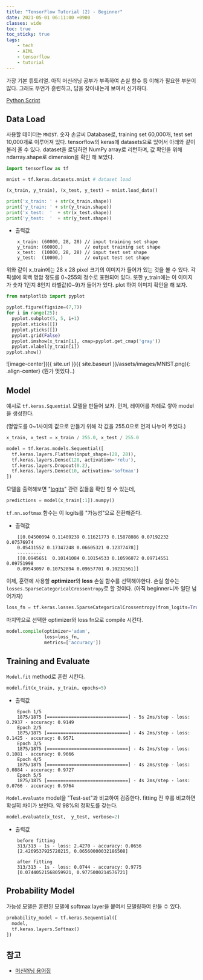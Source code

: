 ```yaml
---
title: "TensorFlow Tutorial (2) - Beginner"
date: 2021-05-01 06:11:00 +0900
classes: wide
toc: true
toc_sticky: true
tags:
    - tech
    - AIML
    - tensorflow
    - tutorial
---
```


가장 기본 튜토리얼. 아직 머신러닝 공부가 부족하여 손실 함수 등 이해가 필요한 부분이 많다. 그래도 무언가 훈련하고, 답을 찾아내는게 보여서 신기하다.

[Python Script](https://github.com/lazyduo/tensorflow-tutorial/blob/master/scripts/tf_tutorial.py)

## Data Load

사용할 데이터는 `MNIST`. 숫자 손글씨 Database로, training set 60,000개, test set 10,000개로 이루어져 있다. tensorflow의 keras에 datasets으로 있어서 아래와 같이 불러 올 수 있다. dataset을 로딩하면 NumPy array로 리턴하며, 값 확인을 위해 ndarray.shape로 dimension을 확인 해 보았다.

```python
import tensorflow as tf

mnist = tf.keras.datasets.mnist # dataset load

(x_train, y_train), (x_test, y_test) = mnist.load_data()

print('x_train: ' + str(x_train.shape)) 
print('y_train: ' + str(y_train.shape)) 
print('x_test:  '  + str(x_test.shape)) 
print('y_test:  '  + str(y_test.shape)) 
```

- 출력값

```console
    x_train: (60000, 28, 28) // input training set shape
    y_train: (60000,)        // output training set shape
    x_test:  (10000, 28, 28) // input test set shape
    y_test:  (10000,)        // output test set shape
```

위와 같이 x_train에는 28 x 28 pixel 크기의 이미지가 들어가 있는 것을 볼 수 있다. 각 픽셀에 흑백 명암 정도를 0~255의 정수로 표현되어 있다. 또한 y_train에는 이 이미지가 숫자 1인지 8인지 라벨값(0~9)가 들어가 있다. plot 하여 이미지 확인을 해 보자.

```python
from matplotlib import pyplot

pyplot.figure(figsize=(7,7))
for i in range(25):
  pyplot.subplot(5, 5, i+1)
  pyplot.xticks([])
  pyplot.yticks([])
  pyplot.grid(False)
  pyplot.imshow(x_train[i], cmap=pyplot.get_cmap('gray'))
  pyplot.xlabel(y_train[i])
pyplot.show()
```

![image-center]({{ site.url }}{{ site.baseurl }}/assets/images/MNIST.png){: .align-center}
(뭔가 멋있다..)


## Model

예시로 `tf.keras.Squential` 모델을 만들어 보자. 먼저, 레이어를 차례로 쌓아 model을 생성한다.

(명암도를 0~1사이의 값으로 만들기 위해 각 값을 255.0으로 먼저 나누어 주었다.)

```python
x_train, x_test = x_train / 255.0, x_test / 255.0

model = tf.keras.models.Sequential([
  tf.keras.layers.Flatten(input_shape=(28, 28)),
  tf.keras.layers.Dense(128, activation='relu'),
  tf.keras.layers.Dropout(0.2),
  tf.keras.layers.Dense(10, activation='softmax')
])
```

모델을 출력해보면 "[logits](https://developers.google.com/machine-learning/glossary#logits)" 관련 값들을 확인 할 수 있는데,

```python
predictions = model(x_train[:1]).numpy()
```

`tf.nn.softmax` 함수는 이 logits를 "가능성"으로 전환해준다. 

- 출력값

```console
    [[0.04500094 0.11489239 0.11621773 0.15878086 0.07192232 0.07576974
    0.05411552 0.17347248 0.06605321 0.12377478]]
    ---------
    [[0.0945651  0.10141084 0.10154533 0.10596072 0.09714551 0.09751998
    0.09543097 0.10752894 0.09657701 0.10231561]]
```

이제, 훈련에 사용할 **optimizer**와 **loss** 손실 함수를 선택해야한다. 손실 함수는 `losses.SparseCategoricalCrossentropy`로 할 것이다. (아직 beginner니까 일단 넘어가자)

```python
loss_fn = tf.keras.losses.SparseCategoricalCrossentropy(from_logits=True)
```

마지막으로 선택한 optimizer와 loss fn으로 compile 시킨다.

```python
model.compile(optimizer='adam',
              loss=loss_fn,
              metrics=['accuracy'])
```

## Training and Evaluate

`Model.fit` method로 훈련 시킨다.

```python
model.fit(x_train, y_train, epochs=5)
```

- 출력값

```console
    Epoch 1/5
    1875/1875 [==============================] - 5s 2ms/step - loss: 0.2937 - accuracy: 0.9149
    Epoch 2/5
    1875/1875 [==============================] - 4s 2ms/step - loss: 0.1425 - accuracy: 0.9571
    Epoch 3/5
    1875/1875 [==============================] - 4s 2ms/step - loss: 0.1081 - accuracy: 0.9666
    Epoch 4/5
    1875/1875 [==============================] - 4s 2ms/step - loss: 0.0884 - accuracy: 0.9727
    Epoch 5/5
    1875/1875 [==============================] - 4s 2ms/step - loss: 0.0766 - accuracy: 0.9764    
```

`Model.evaluate` model을 "Test-set"과 비교하여 검증한다. fitting 전 후를 비교하면 확실히 차이가 보인다. 약 98%의 정확도를 갖는다.

```python
model.evaluate(x_test,  y_test, verbose=2)
```

- 출력값

```console
    before fitting
    313/313 - 1s - loss: 2.4270 - accuracy: 0.0656
    [2.4269537925720215, 0.06560000032186508]

    after fitting
    313/313 - 1s - loss: 0.0744 - accuracy: 0.9775
    [0.07440521568059921, 0.9775000214576721]
```

## Probability Model

가능성 모델은 훈련된 모델에 softmax layer을 붙여서 모델링하여 만들 수 있다.

```python
probability_model = tf.keras.Sequential([
  model,
  tf.keras.layers.Softmax()
])
```

## 참고
- [머신러닝 용어집](https://developers.google.com/machine-learning/glossary)